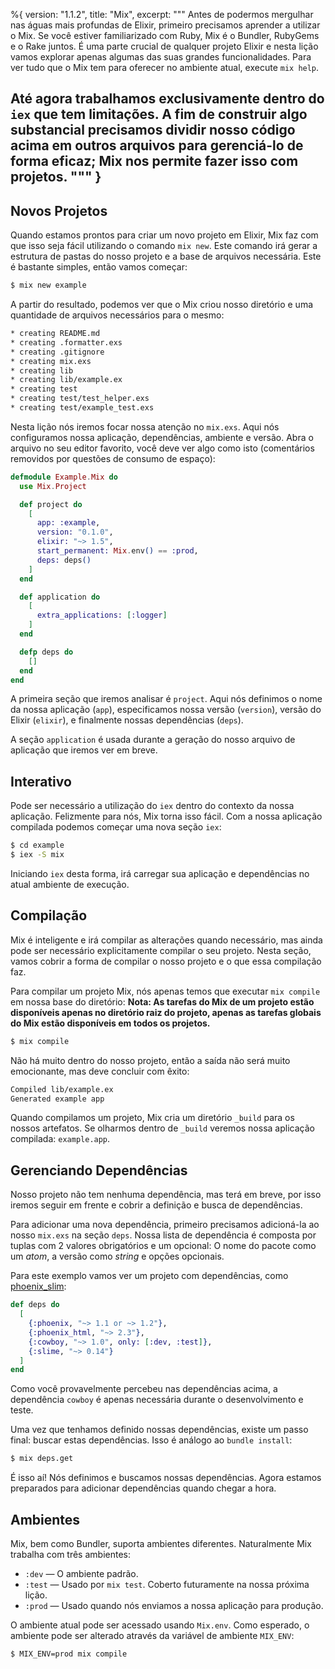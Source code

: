 %{
  version: "1.1.2",
  title: "Mix",
  excerpt: """
  Antes de podermos mergulhar nas águas mais profundas de Elixir, primeiro precisamos aprender a utilizar o Mix. 
Se você estiver familiarizado com Ruby, Mix é o Bundler, RubyGems e o Rake juntos. 
É uma parte crucial de qualquer projeto Elixir e nesta lição vamos explorar apenas algumas das suas grandes funcionalidades. 
Para ver tudo que o Mix tem para oferecer no ambiente atual, execute `mix help`.

Até agora trabalhamos exclusivamente dentro do `iex` que tem limitações. 
A fim de construir algo substancial precisamos dividir nosso código acima em outros arquivos para gerenciá-lo de forma eficaz; Mix nos permite fazer isso com projetos.
  """
}
---

## Novos Projetos

Quando estamos prontos para criar um novo projeto em Elixir, Mix faz com que isso seja fácil utilizando o comando `mix new`. 
Este comando irá gerar a estrutura de pastas do nosso projeto e a base de arquivos necessária. 
Este é bastante simples, então vamos começar:

```bash
$ mix new example
```

A partir do resultado, podemos ver que o Mix criou nosso diretório e uma quantidade de arquivos necessários para o mesmo:

```bash
* creating README.md
* creating .formatter.exs
* creating .gitignore
* creating mix.exs
* creating lib
* creating lib/example.ex
* creating test
* creating test/test_helper.exs
* creating test/example_test.exs
```

Nesta lição nós iremos focar nossa atenção no `mix.exs`. 
Aqui nós configuramos nossa aplicação, dependências, ambiente e versão. 
Abra o arquivo no seu editor favorito, você deve ver algo como isto (comentários removidos por questões de consumo de espaço):

```elixir
defmodule Example.Mix do
  use Mix.Project

  def project do
    [
      app: :example,
      version: "0.1.0",
      elixir: "~> 1.5",
      start_permanent: Mix.env() == :prod,
      deps: deps()
    ]
  end

  def application do
    [
      extra_applications: [:logger]
    ]
  end

  defp deps do
    []
  end
end
```

A primeira seção que iremos analisar é `project`. 
Aqui nós definimos o nome da nossa aplicação (`app`), especificamos nossa versão (`version`), versão do Elixir (`elixir`), e finalmente nossas dependências (`deps`).

A seção `application` é usada durante a geração do nosso arquivo de aplicação que iremos ver em breve.

## Interativo

Pode ser necessário a utilização do `iex` dentro do contexto da nossa aplicação.
Felizmente para nós, Mix torna isso fácil. 
Com a nossa aplicação compilada podemos começar uma nova seção `iex`:

```bash
$ cd example
$ iex -S mix
```

Iniciando `iex` desta forma, irá carregar sua aplicação e dependências no atual ambiente de execução.

## Compilação

Mix é inteligente e irá compilar as alterações quando necessário, mas ainda pode ser necessário explicitamente compilar o seu projeto. 
Nesta seção, vamos cobrir a forma de compilar o nosso projeto e o que essa compilação faz.

Para compilar um projeto Mix, nós apenas temos que executar `mix compile` em nossa base do diretório:
**Nota: As tarefas do Mix de um projeto estão disponíveis apenas no diretório raiz do projeto, apenas as tarefas globais do Mix estão disponíveis em todos os projetos.**

```bash
$ mix compile
```

Não há muito dentro do nosso projeto, então a saída não será muito emocionante, mas deve concluir com êxito:

```bash
Compiled lib/example.ex
Generated example app
```

Quando compilamos um projeto, Mix cria um diretório `_build` para os nossos artefatos. 
Se olharmos dentro de `_build` veremos nossa aplicação compilada: `example.app`.

## Gerenciando Dependências

Nosso projeto não tem nenhuma dependência, mas terá em breve, por isso iremos seguir em frente e cobrir a definição e busca de dependências.

Para adicionar uma nova dependência, primeiro precisamos adicioná-la ao nosso `mix.exs` na seção `deps`. 
Nossa lista de dependência é composta por tuplas com 2 valores obrigatórios e um opcional: O nome do pacote como um *atom*, a versão como *string* e opções opcionais.

Para este exemplo vamos ver um projeto com dependências, como [phoenix_slim](https://github.com/doomspork/phoenix_slim):

```elixir
def deps do
  [
    {:phoenix, "~> 1.1 or ~> 1.2"},
    {:phoenix_html, "~> 2.3"},
    {:cowboy, "~> 1.0", only: [:dev, :test]},
    {:slime, "~> 0.14"}
  ]
end
```

Como você provavelmente percebeu nas dependências acima, a dependência `cowboy` é apenas necessária durante o desenvolvimento e teste.

Uma vez que tenhamos definido nossas dependências, existe um passo final: buscar estas dependências. 
Isso é análogo ao `bundle install`:

```bash
$ mix deps.get
```

É isso aí! Nós definimos e buscamos nossas dependências. 
Agora estamos preparados para adicionar dependências quando chegar a hora.

## Ambientes

Mix, bem como Bundler, suporta ambientes diferentes. 
Naturalmente Mix trabalha com três ambientes:

+ `:dev` — O ambiente padrão.
+ `:test` — Usado por `mix test`. Coberto futuramente na nossa próxima lição.
+ `:prod` — Usado quando nós enviamos a nossa aplicação para produção.

O ambiente atual pode ser acessado usando `Mix.env`. 
Como esperado, o ambiente pode ser alterado através da variável de ambiente `MIX_ENV`:

```bash
$ MIX_ENV=prod mix compile
```
